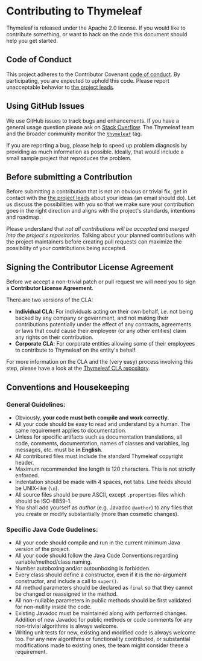 # Contributing to Thymeleaf

Thymeleaf is released under the Apache 2.0 license. If you would like to
contribute something, or want to hack on the code this document should help you
get started.


## Code of Conduct

This project adheres to the Contributor Covenant
[code of conduct][code-of-coduct].
By participating, you are expected to uphold this code. Please report
unacceptable behavior to [the project leads][thymeleaf-team].


## Using GitHub Issues

We use GitHub issues to track bugs and enhancements.
If you have a general usage question please ask on
[Stack Overflow][stackoverflow].
The Thymeleaf team and the broader community monitor the 
[`thymeleaf`][stackoverflow-thymeleaf] tag.

If you are reporting a bug, please help to speed up problem diagnosis by
providing as much information as possible.
Ideally, that would include a small sample project that reproduces the problem.


## Before submitting a Contribution

Before submitting a contribution that is not an obvious or trivial fix, 
get in contact with the [the project leads][thymeleaf-team] about your
ideas (an email should do). Let us discuss the possibilities with you so that
we make sure your contribution goes in the right direction and aligns with the
project's standards, intentions and roadmap.

Please understand that *not all contributions will be accepted and merged into
the project's repositories*. Talking about your planned contributions with the
project maintainers before creating pull requests can maximize the possibility
of your contributions being accepted.



## Signing the Contributor License Agreement

Before we accept a non-trivial patch or pull request we will need you to
sign a **Contributor License Agreement**.

There are two versions of the CLA:

   * **Individual CLA**: For individuals acting on their own behalf, i.e. not
     being backed by any company or government, and not making their
     contributions potentially under the effect of any contracts, agreements or
     laws that could cause their employeer (or any other entities) claim
     any rights on their contribution.
   * **Corporate CLA**: For corporate entities allowing some of their employees
     to contribute to Thymeleaf on the entity's behalf.

For more information on the CLA and the (very easy) process involving this
step, please have a look at the [Thymeleaf CLA repository][cla].



## Conventions and Housekeeping

### General Guidelines:

  - Obviously, **your code must both compile and work correctly**.
  - All your code should be easy to read and understand by a human. The same
    requirement applies to documentation.
  - Unless for specific artifacts such as documentation translations, all
    code, comments, documentation, names of classes and variables,
    log messages, etc. must be **in English**.
  - All contribured files must include the standard Thymeleaf copyright header.
  - Maximum recommended line length is 120 characters. This is not strictly
    enforced.
  - Indentation should be made with 4 spaces, not tabs. Line feeds should be
    UNIX-like (`\n`).
  - All source files should be pure ASCII, except `.properties` files which
    should be ISO-8859-1.
  - You shall add yourself as _author_ (e.g. Javadoc `@author`) to any files
    that you create or modify substantially (more than cosmetic changes).

### Specific Java Code Gudelines:

  - All your code should compile and run in the current minimum Java version
    of the project.
  - All your code should follow the Java Code Conventions regarding
    variable/method/class naming.
  - Number autoboxing and/or autounboxing is forbidden.
  - Every class should define a constructor, even if it is the no-argument
    constructor, and include a call to `super()`.
  - All method parameters should be declared as `final` so that they cannot be
    changed or reassigned in the method.
  - All non-nullable parameters in public methods should be first validated for
    non-nullity inside the code.
  - Existing Javadoc must be maintained along with performed changes. Addition
    of new Javadoc for public methods or code comments for any non-trivial
    algorithms is always welcome.
  - Writing unit tests for new, existing and modified code is always welcome
    too. For any new algorithms or functionality contributed, or substantial
    modifications made to existing ones, the team might consider these a
    requirement.




[cla]: https://github.com/thymeleaf/thymeleaf-org/blob/CLA_CURRENT/coc/CODE_OF_CONDUCT.markdown
[code-of-coduct]: https://github.com/thymeleaf/thymeleaf-org/blob/COC_CURRENT/coc/CODE_OF_CONDUCT.markdown
[thymeleaf-team]: https://www.thymeleaf.org/team.html
[stackoverflow]: https://stackoverflow.com
[stackoverflow-thymeleaf]: https://stackoverflow.com/tags/thymeleaf
